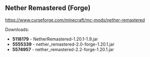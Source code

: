 ## Nether Remastered (Forge)
https://www.curseforge.com/minecraft/mc-mods/nether-remastered

Downloads:
- **5118179** - NetherRemastered-1.20.1-1.9.jar
- **5555339** - nether_remastered-2.0-forge-1.20.1.jar
- **5574957** - nether_remastered-2.2-forge-1.20.1.jar
